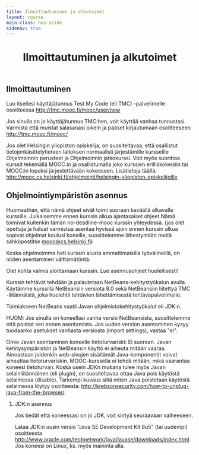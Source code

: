 ```yaml
---
title: Ilmoittautuminen ja alkutoimet
layout: course
main-class: has-aside
sidenav: true
---
```

<header>
	<h1>Ilmoittautuminen ja alkutoimet</h1>
</header>

## Ilmoittautuminen

Luo itsellesi käyttäjätunnus Test My Code (eli TMC) -palvelimelle osoitteessa http://tmc.mooc.fi/mooc/user/new

Jos sinulla on jo käyttäjätunnus TMC:hen, voit käyttää vanhaa tunnustasi. Varmista että muistat salasanasi oikein ja pääset kirjautumaan osoitteeseen http://tmc.mooc.fi/mooc/

Jos olet Helsingin yliopiston opiskelija, on suositeltavaa, että osallistut tietojenkäsittelytieteen laitoksen normaalisti järjestämille kursseille Ohjelmoinnin perusteet ja Ohjelmoinnin jatkokurssi. Voit myös suorittaa kurssit tekemällä MOOC:in ja osallistumalla joko kurssien erilliskokeisiin tai MOOC:in lopuksi järjestettävään kokeeseen. Lisätietoja täällä: http://mooc.cs.helsinki.fi/ohjelmointi/helsingin-yliopiston-opiskelijoille

## Ohjelmointiympäristön asennus

Huomaathan, että nämä ohjeet eivät toimi suoraan keväällä alkavalle kurssille. Julkaisemme ennen kurssin alkua ajantasaiset ohjeet.Nämä toimivat kuitenkin tämän no-deadline-mooc kurssin yhteydessä. (jos olet opettaja ja haluat varmistua asentaa hyvissä ajoin ennen kurssin alkua sopivat ohjelmat koulusi koneille, suosittelemme lähestymään meitä sähköpostitse mooc@cs.helsinki.fi)

Koska ohjelmoimme heti kurssin alusta ammattimaisilla työvälineillä, on niiden asentaminen välttämätöntä.

Olet kohta valmis aloittamaan kurssin. Lue asennusohjeet huolellisesti!

Kurssin tehtävät tehdään ja palautetaan NetBeans-kehitystyökalun avulla. Käytämme kurssilla NetBeansin versiota 8.0 sekä NetBeansiin liitettyä TMC -liitännäistä, joka huolehtii tehtävien lähettämisestä tehtäväpalvelimelle.

Toimiakseen NetBeans vaatii Javan ohjelmistokehitystyökalut eli JDK:n.

HUOM: Jos sinulla on koneellasi vanha versio NetBeansista, suosittelemme että poistat sen ennen asentamista. Jos uuden version asentaminen kysyy tuodaanko asetukset vanhasta versiosta (import settings), vastaa "ei".

Onko Javan asentaminen koneelle tietoturvariski: Ei suoraan. Javan kehitysympäristön ja NetBeansin käyttö ei aiheuta mitään vaaraa. Ainoastaan joidenkin web-sivujen sisältämät Java-komponentit voivat aiheuttaa tietoturvariskin. MOOC-kurssella ei tehdä mitään, mikä vaarantaa koneesi tietoturvan. Koska usein JDKn mukana tulee myös Javan selainliitännäinen (eli plugin), on suositeltavaa ottaa Java pois käytöstä selaimessa (disable). Tarkempi kuvaus siitä miten Java poistetaan käytöstä selaimessa löytyy osoitteesta: http://krebsonsecurity.com/how-to-unplug-java-from-the-browser/. 

1. JDK:n asennus

    Jos tiedät että koneessasi on jo JDK, voit siirtyä seuraavaan vaiheeseen.

    Lataa JDK:n uusin versio "Java SE Development Kit 8u5" (tai uudempi) osoitteesta http://www.oracle.com/technetwork/java/javase/downloads/index.html. Jos koneesi on Linux, ks. myös maininta alla.
